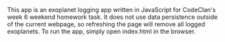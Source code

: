 This app is an exoplanet logging app written in JavaScript for CodeClan's
week 6 weekend homework task. It does not use data persistence outside of the
current webpage, so refreshing the page will remove all logged exoplanets.
To run the app, simply open index.html in the browser.
